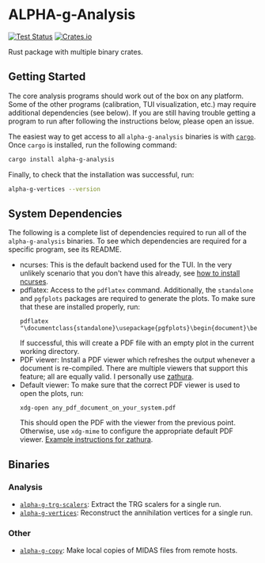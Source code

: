 # ALPHA-g-Analysis

[![Test Status](https://github.com/ALPHA-g-Experiment/alpha-g/actions/workflows/rust.yml/badge.svg)](https://github.com/ALPHA-g-Experiment/alpha-g/actions/workflows/rust.yml)
[![Crates.io](https://img.shields.io/crates/v/alpha-g-analysis?labelColor=383f47)](https://crates.io/crates/alpha-g-analysis)

Rust package with multiple binary crates.

## Getting Started

The core analysis programs should work out of the box on any platform. Some of
the other programs (calibration, TUI visualization, etc.) may require additional
dependencies (see below). If you are still having trouble getting a program
to run after following the instructions below, please open an issue.

The easiest way to get access to all `alpha-g-analysis` binaries is with
[`cargo`](https://doc.rust-lang.org/cargo/getting-started/installation.html).
Once `cargo` is installed, run the following command:

```bash
cargo install alpha-g-analysis
```

Finally, to check that the installation was successful, run:

```bash
alpha-g-vertices --version
```

## System Dependencies

The following is a complete list of dependencies required to run all of the
`alpha-g-analysis` binaries. To see which dependencies are required for a
specific program, see its README.

- ncurses: This is the default backend used for the TUI. In the very unlikely
 scenario that you don't have this already, see [how to install
ncurses](https://github.com/gyscos/cursive/wiki/Install-ncurses).
- pdflatex: Access to the `pdflatex` command. Additionally, the `standalone` and
`pgfplots` packages are required to generate the plots. To make sure that these
are installed properly, run:
	```
	pdflatex "\documentclass{standalone}\usepackage{pgfplots}\begin{document}\begin{tikzpicture}\begin{axis}\end{axis}\end{tikzpicture}\end{document}"
	```
	If successful, this will create a PDF file with an empty plot in the current
working directory.
- PDF viewer: Install a PDF viewer which refreshes the output whenever a
 document is re-compiled. There are multiple viewers that support this feature;
all are equally valid. I personally use
[zathura](https://wiki.archlinux.org/title/zathura).
- Default viewer: To make sure that the correct PDF viewer is used to open the
plots, run:
	```
	xdg-open any_pdf_document_on_your_system.pdf
	```
	This should open the PDF with the viewer from the previous point. Otherwise,
use `xdg-mime` to configure the appropriate default PDF viewer. [Example
instructions for
zathura](https://wiki.archlinux.org/title/zathura#Make_zathura_the_default_pdf_viewer).

## Binaries

### Analysis

- [`alpha-g-trg-scalers`](src/bin/alpha-g-trg-scalers/README.md):
Extract the TRG scalers for a single run.
- [`alpha-g-vertices`](src/bin/alpha-g-vertices/README.md):
Reconstruct the annihilation vertices for a single run.

### Other

- [`alpha-g-copy`](src/bin/alpha-g-copy/README.md): Make local copies of MIDAS 
files from remote hosts.
